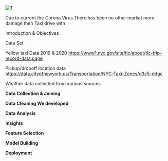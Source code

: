 ![1](https://user-images.githubusercontent.com/16584326/101976413-0e7c3b80-3c13-11eb-87c8-513934739789.jpg)


Due to current the Corona Virus.There has been no other market more damage then Taxi drive with 



Introduction & Objectives

Data Set

Yellow taxi Data 2019 & 2020
https://www1.nyc.gov/site/tlc/about/tlc-trip-record-data.page

Pickup/dropoff location data
https://data.cityofnewyork.us/Transportation/NYC-Taxi-Zones/d3c5-ddgc

Weather data collected from various sources 


<b>Data Collection & Joining<b>


Data Cleaning
We developed 




Data Analysis


Insights


Feature Selection


Model Building


Deployment


